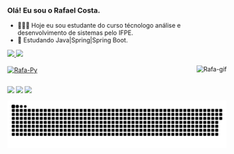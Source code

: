 ### Olá! Eu sou o Rafael Costa.

- 👨🏾‍🎓 Hoje eu sou estudante do curso técnologo análise e desenvolvimento de sistemas pelo IFPE.
- 🌱 Estudando Java|Spring|Spring Boot.

<div>
  <a href="https://github.com/rafacostadev">
  <img height="180em" src="https://github-readme-stats.vercel.app/api?username=rafacostadev&show_icons=true&theme=dracula&include_all_commits=true&count_private=true"/>
  <img height ="180em" src= "https://github-readme-stats.vercel.app/api/top-langs/?username=rafacostadev&layout=compact&theme=dracula">
</div>
  
  <div style="display: inline_block"><br>
    <img align="center" alt="Rafa-Py" height="30" width="40" src="[https://github.com/devicons/devicon/blob/master/icons/python/python-original-wordmark.svg](https://raw.githubusercontent.com/jmnote/z-icons/master/svg/java.svg)">
    <img align="right" alt="Rafa-gif" src="https://media.discordapp.net/attachments/869253824194412594/884267810442842172/Webp.net-gifmaker.gif">
  </div>

  ##
  
<div>
  <a href="https://www.instagram.com/rafacosta.svg/" target="_blank"><img src="https://img.shields.io/badge/Instagram-E4405F?style=for-the-badge&logo=instagram&logoColor=white" target="_blank"></a>
  <a href = "mailto:rafaelcostamantis@gmail.com"><img src="https://img.shields.io/badge/-Gmail-%23333?style=for-the-badge&logo=gmail&logoColor=white" target="_blank"></a>
  <a href="https://www.linkedin.com/in/rafael-costa-732b791ba/" target="_blank"><img src="https://img.shields.io/badge/-LinkedIn-%230077B5?style=for-the-badge&logo=linkedin&logoColor=white" target="_blank"></a>
</div>
  
![Snake animation](https://github.com/rafacostadev/rafacostadev/blob/output/github-contribution-grid-snake.svg)
